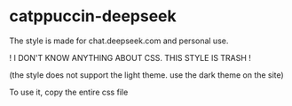 # catppuccin-deepseek
The style is made for chat.deepseek.com and personal use.

! I DON'T KNOW ANYTHING ABOUT CSS. THIS STYLE IS TRASH !

(the style does not support the light theme. use the dark theme on the site)

To use it, copy the entire css file
